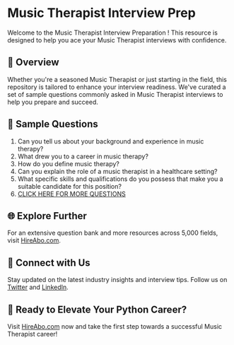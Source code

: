 # Music Therapist Interview Prep

Welcome to the Music Therapist Interview Preparation ! This resource is designed to help you ace your Music Therapist interviews with confidence.

## 🚀 Overview

Whether you're a seasoned Music Therapist or just starting in the field, this repository is tailored to enhance your interview readiness. We've curated a set of sample questions commonly asked in Music Therapist interviews to help you prepare and succeed.

## 📝 Sample Questions

1. Can you tell us about your background and experience in music therapy?
2. What drew you to a career in music therapy?
3. How do you define music therapy?
4. Can you explain the role of a music therapist in a healthcare setting?
5. What specific skills and qualifications do you possess that make you a suitable candidate for this position?
6. [CLICK HERE FOR MORE QUESTIONS](https://hireabo.com/job/16_1_50/Music%20Therapist)

## 🌐 Explore Further

For an extensive question bank and more resources across 5,000 fields, visit [HireAbo.com](https://www.hireabo.com).

## 📱 Connect with Us

Stay updated on the latest industry insights and interview tips. Follow us on [Twitter](https://twitter.com/hireabo) and [LinkedIn](https://www.linkedin.com/in/hire-abo-3609972a8/).

## 🚀 Ready to Elevate Your Python Career?

Visit [HireAbo.com](https://www.hireabo.com) now and take the first step towards a successful Music Therapist career!